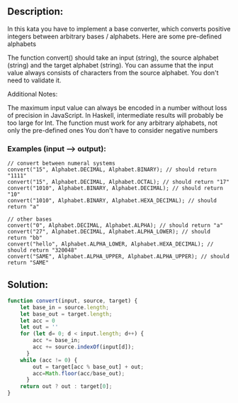 ## Description:

In this kata you have to implement a base converter, which converts positive integers between arbitrary bases / alphabets. Here are some pre-defined alphabets

The function convert() should take an input (string), the source alphabet (string) and the target alphabet (string). You can assume that the input value always consists of characters from the source alphabet. You don't need to validate it.

Additional Notes:

The maximum input value can always be encoded in a number without loss of precision in JavaScript. In Haskell, intermediate results will probably be too large for Int.
The function must work for any arbitrary alphabets, not only the pre-defined ones
You don't have to consider negative numbers

### Examples (input --> output):
```
// convert between numeral systems
convert("15", Alphabet.DECIMAL, Alphabet.BINARY); // should return "1111"
convert("15", Alphabet.DECIMAL, Alphabet.OCTAL); // should return "17"
convert("1010", Alphabet.BINARY, Alphabet.DECIMAL); // should return "10"
convert("1010", Alphabet.BINARY, Alphabet.HEXA_DECIMAL); // should return "a"

// other bases
convert("0", Alphabet.DECIMAL, Alphabet.ALPHA); // should return "a"
convert("27", Alphabet.DECIMAL, Alphabet.ALPHA_LOWER); // should return "bb"
convert("hello", Alphabet.ALPHA_LOWER, Alphabet.HEXA_DECIMAL); // should return "320048"
convert("SAME", Alphabet.ALPHA_UPPER, Alphabet.ALPHA_UPPER); // should return "SAME"
```

 ## Solution:
 
```javascript
function convert(input, source, target) {
    let base_in = source.length;
    let base_out = target.length;
    let acc = 0
    let out = ''
    for (let d= 0; d < input.length; d++) {
        acc *= base_in;
        acc += source.indexOf(input[d]);
      }
    while (acc != 0) {
        out = target[acc % base_out] + out;
        acc=Math.floor(acc/base_out);
      }
    return out ? out : target[0];
}
```